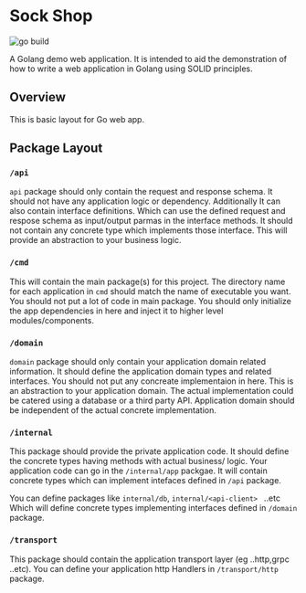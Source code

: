 # Sock Shop
![go build](https://github.com/oshankkumar/sockshop/actions/workflows/go.yml/badge.svg)

A Golang demo web application. It is intended to aid the demonstration of how to write a web application in Golang using SOLID principles.

## Overview

This is basic layout for Go web app.

## Package Layout

### `/api`
`api` package should only contain the request and response schema. It should not have any application logic or dependency. Additionally It can also contain interface definitions. Which can use the defined request and respose schema as input/output parmas in the interface methods.
It should not contain any concrete type which implements those interface. This will provide an abstraction to your business logic.

### `/cmd`

This will contain the main package(s) for this project. The directory name for each application in `cmd` should match the name of executable you want. You should not put a lot of code in main package. You should only initialize the app dependencies in here and inject it to higher level modules/components.

### `/domain`
`domain` package should only contain your application domain related information. It should define the application domain types and related interfaces. You should not put any concreate implementaion in here. This is an abstraction to your application domain. 
The actual implementation could be catered using a database or a third party API. Application domain should be independent of the actual concrete implementation.

### `/internal`

This package should provide the private application code. It should define the concrete types having methods with actual business/ logic.
Your application code can go in the `/internal/app` packgae.
It will contain concrete types which can implement intefaces defined in `/api` package.

You can define packages like `internal/db`, `internal/<api-client> ` ..etc Which will define concrete types implementing interfaces defined in `/domain` package. 

### `/transport`

This package should contain the application transport layer (eg ..http,grpc ..etc). You can define your application http Handlers in `/transport/http` package. 





